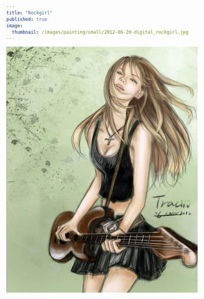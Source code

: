 ```yaml
---
title: "Rockgirl"
published: true
image: 
  thumbnail: /images/painting/small/2012-06-20-digital_rockgirl.jpg
---
```

<img src="/images/painting/2012-06-20-digital_rockgirl.jpg">

